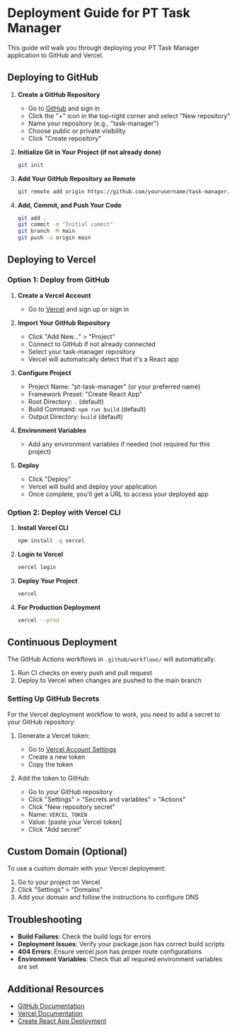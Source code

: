 # Deployment Guide for PT Task Manager

This guide will walk you through deploying your PT Task Manager application to GitHub and Vercel.

## Deploying to GitHub

1. **Create a GitHub Repository**
   - Go to [GitHub](https://github.com) and sign in
   - Click the "+" icon in the top-right corner and select "New repository"
   - Name your repository (e.g., "task-manager")
   - Choose public or private visibility
   - Click "Create repository"

2. **Initialize Git in Your Project (if not already done)**
   ```bash
   git init
   ```

3. **Add Your GitHub Repository as Remote**
   ```bash
   git remote add origin https://github.com/yourusername/task-manager.git
   ```

4. **Add, Commit, and Push Your Code**
   ```bash
   git add .
   git commit -m "Initial commit"
   git branch -M main
   git push -u origin main
   ```

## Deploying to Vercel

### Option 1: Deploy from GitHub

1. **Create a Vercel Account**
   - Go to [Vercel](https://vercel.com) and sign up or sign in

2. **Import Your GitHub Repository**
   - Click "Add New..." > "Project"
   - Connect to GitHub if not already connected
   - Select your task-manager repository
   - Vercel will automatically detect that it's a React app

3. **Configure Project**
   - Project Name: "pt-task-manager" (or your preferred name)
   - Framework Preset: "Create React App"
   - Root Directory: `.` (default)
   - Build Command: `npm run build` (default)
   - Output Directory: `build` (default)

4. **Environment Variables**
   - Add any environment variables if needed (not required for this project)

5. **Deploy**
   - Click "Deploy"
   - Vercel will build and deploy your application
   - Once complete, you'll get a URL to access your deployed app

### Option 2: Deploy with Vercel CLI

1. **Install Vercel CLI**
   ```bash
   npm install -g vercel
   ```

2. **Login to Vercel**
   ```bash
   vercel login
   ```

3. **Deploy Your Project**
   ```bash
   vercel
   ```

4. **For Production Deployment**
   ```bash
   vercel --prod
   ```

## Continuous Deployment

The GitHub Actions workflows in `.github/workflows/` will automatically:
1. Run CI checks on every push and pull request
2. Deploy to Vercel when changes are pushed to the main branch

### Setting Up GitHub Secrets

For the Vercel deployment workflow to work, you need to add a secret to your GitHub repository:

1. Generate a Vercel token:
   - Go to [Vercel Account Settings](https://vercel.com/account/tokens)
   - Create a new token
   - Copy the token

2. Add the token to GitHub:
   - Go to your GitHub repository
   - Click "Settings" > "Secrets and variables" > "Actions"
   - Click "New repository secret"
   - Name: `VERCEL_TOKEN`
   - Value: [paste your Vercel token]
   - Click "Add secret"

## Custom Domain (Optional)

To use a custom domain with your Vercel deployment:

1. Go to your project on Vercel
2. Click "Settings" > "Domains"
3. Add your domain and follow the instructions to configure DNS

## Troubleshooting

- **Build Failures**: Check the build logs for errors
- **Deployment Issues**: Verify your package.json has correct build scripts
- **404 Errors**: Ensure vercel.json has proper route configurations
- **Environment Variables**: Check that all required environment variables are set

## Additional Resources

- [GitHub Documentation](https://docs.github.com)
- [Vercel Documentation](https://vercel.com/docs)
- [Create React App Deployment](https://create-react-app.dev/docs/deployment/) 